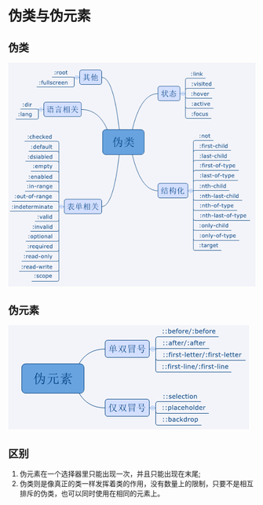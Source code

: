 # 伪类与伪元素

## 伪类

![](../.gitbook/assets/image%20%2881%29.png)

## 伪元素

![](../.gitbook/assets/image%20%2822%29.png)

## 区别

1. 伪元素在一个选择器里只能出现一次，并且只能出现在末尾;
2. 伪类则是像真正的类一样发挥着类的作用，没有数量上的限制，只要不是相互排斥的伪类，也可以同时使用在相同的元素上。

